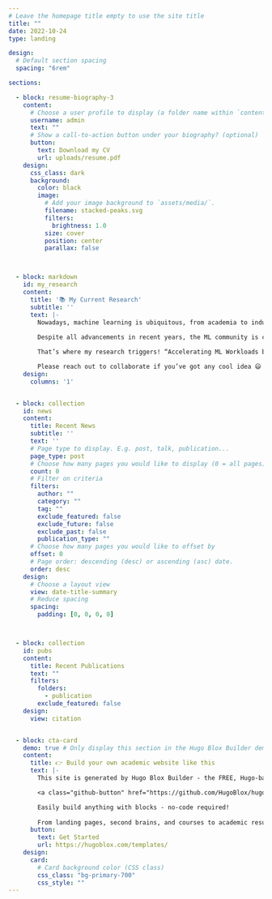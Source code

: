 ```yaml
---
# Leave the homepage title empty to use the site title
title: ""
date: 2022-10-24
type: landing

design:
  # Default section spacing
  spacing: "6rem"

sections:

  - block: resume-biography-3
    content:
      # Choose a user profile to display (a folder name within `content/authors/`)
      username: admin
      text: ""
      # Show a call-to-action button under your biography? (optional)
      button:
        text: Download my CV
        url: uploads/resume.pdf
    design:
      css_class: dark
      background:
        color: black
        image:
          # Add your image background to `assets/media/`.
          filename: stacked-peaks.svg
          filters:
            brightness: 1.0
          size: cover
          position: center
          parallax: false



  - block: markdown
    id: my_research
    content:
      title: '📚 My Current Research'
      subtitle: ''
      text: |-
        Nowadays, machine learning is ubiquitous, from academia to industry. This miracle has revolutionized the way we interact with technology and has hastened the pace of innovation in everything we see around us.
        
        Despite all advancements in recent years, the ML community is challenged with some aspects of their job that somehow slow this expeditiously growing field: I) Model training is an I/O-Intensive process, requiring multiple epochs of giant-size data loading, while the speed of I/O subsystems is far behind the other system components. II) The impacts of fine-tuning hyper-parameters in frameworks on the performance of the applications have not been sufficiently debated among ML users.

        That’s where my research triggers! “Accelerating ML Workloads by Fine-Tuning In-Framework Data Loading Hyper-Parameters (Software Side) and Exploring Optimal Storage Architectures to mitigate I/O Bottleneck (Hardware Side).”

        Please reach out to collaborate if you’ve got any cool idea 😃
    design:
      columns: '1'


  - block: collection
    id: news
    content:
      title: Recent News
      subtitle: ''
      text: ''
      # Page type to display. E.g. post, talk, publication...
      page_type: post
      # Choose how many pages you would like to display (0 = all pages)
      count: 0
      # Filter on criteria
      filters:
        author: ""
        category: ""
        tag: ""
        exclude_featured: false
        exclude_future: false
        exclude_past: false
        publication_type: ""
      # Choose how many pages you would like to offset by
      offset: 0
      # Page order: descending (desc) or ascending (asc) date.
      order: desc
    design:
      # Choose a layout view
      view: date-title-summary
      # Reduce spacing
      spacing:
        padding: [0, 0, 0, 0]



  - block: collection
    id: pubs
    content:
      title: Recent Publications
      text: ""
      filters:
        folders:
          - publication
        exclude_featured: false
    design:
      view: citation


  - block: cta-card
    demo: true # Only display this section in the Hugo Blox Builder demo site
    content:
      title: 👉 Build your own academic website like this
      text: |-
        This site is generated by Hugo Blox Builder - the FREE, Hugo-based open source website builder trusted by 250,000+ academics like you.

        <a class="github-button" href="https://github.com/HugoBlox/hugo-blox-builder" data-color-scheme="no-preference: light; light: light; dark: dark;" data-icon="octicon-star" data-size="large" data-show-count="true" aria-label="Star HugoBlox/hugo-blox-builder on GitHub">Star</a>

        Easily build anything with blocks - no-code required!
        
        From landing pages, second brains, and courses to academic resumés, conferences, and tech blogs.
      button:
        text: Get Started
        url: https://hugoblox.com/templates/
    design:
      card:
        # Card background color (CSS class)
        css_class: "bg-primary-700"
        css_style: ""
---
```

